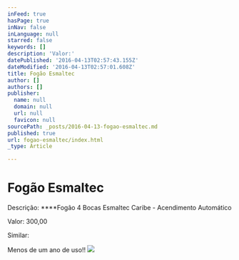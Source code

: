 ```yaml
---
inFeed: true
hasPage: true
inNav: false
inLanguage: null
starred: false
keywords: []
description: 'Valor:'
datePublished: '2016-04-13T02:57:43.155Z'
dateModified: '2016-04-13T02:57:01.608Z'
title: Fogão Esmaltec
author: []
authors: []
publisher:
  name: null
  domain: null
  url: null
  favicon: null
sourcePath: _posts/2016-04-13-fogao-esmaltec.md
published: true
url: fogao-esmaltec/index.html
_type: Article

---
```

# Fogão Esmaltec

Descrição: ****Fogão 4 Bocas Esmaltec Caribe - Acendimento Automático

Valor: 300,00

Similar:

Menos de um ano de uso!!
![](https://the-grid-user-content.s3-us-west-2.amazonaws.com/5c1e1b9e-2712-4e5f-aad5-ee5db1005203.jpg)